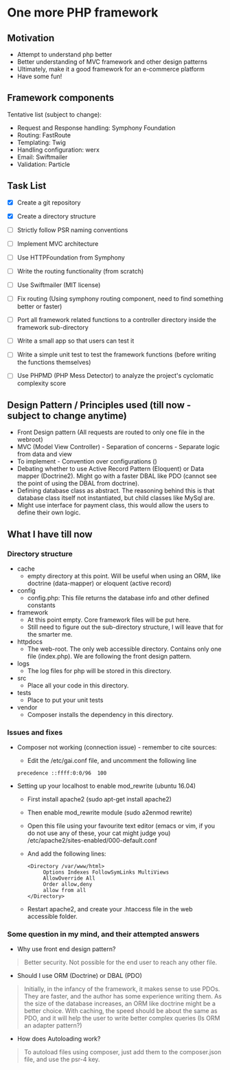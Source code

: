 # One more PHP framework #
## Motivation ##
* Attempt to understand php better
* Better understanding of MVC framework and other design patterns
* Ultimately, make it a good framework for an e-commerce platform
* Have some fun!

## Framework components ##
Tentative list (subject to change):
* Request and Response handling: Symphony Foundation
* Routing: FastRoute
* Templating: Twig
* Handling configuration: werx
* Email: Swiftmailer
* Validation: Particle
## Task List ##

- [x] Create a git repository
- [x] Create a directory structure
- [ ] Strictly follow PSR naming conventions
- [ ] Implement MVC architecture
- [ ] Use HTTPFoundation from Symphony
- [ ] Write the routing functionality (from scratch)
- [ ] Use Swiftmailer (MIT license) 

- [ ] Fix routing (Using symphony routing component, need to find something better or faster)
- [ ] Port all framework related functions to a controller directory inside the framework sub-directory  
- [ ] Write a small app so that users can test it
- [ ] Write a simple unit test to test the framework functions (before writing the functions themselves)
- [ ] Use PHPMD (PHP Mess Detector) to analyze the project's cyclomatic complexity score

## Design Pattern / Principles used (till now -subject to change anytime) ##
* Front Design pattern (All requests are routed to only one file in the webroot)
* MVC (Model View Controller) - Separation of concerns - Separate logic from data and view
* To implement - Convention over configurations ()
* Debating whether to use Active Record Pattern (Eloquent) or Data mapper (Doctrine2). Might
go with a faster DBAL like PDO (cannot see the point of using the DBAL from doctrine).
* Defining database class as abstract. The reasoning behind this is that database class itself not 
instantiated, but child classes like MySql are.
* Might use interface for payment class, this would allow the users to define their own logic.



## What I have till now ##
### Directory structure ###
* cache
  * empty directory at this point. Will 
  be useful when using an ORM, 
  like doctrine (data-mapper) or eloquent (active record) 
* config
  * config.php: This file returns the database info and other defined constants
* framework
  * At this point empty. Core framework files will be put here. 
  * Still need to figure out the sub-directory structure, I will leave that for the smarter me.   
* httpdocs
  * The web-root. The only web accessible directory. Contains only
   one file (index.php). We are following the front design pattern.
* logs
    * The log files for php will be stored in this directory.     
* src
    * Place all your code in this directory.
* tests
    * Place to put your unit tests
* vendor
    * Composer installs the dependency in this directory.
    
### Issues and fixes ###
* Composer not working (connection issue) - remember to cite sources:
  + Edit the /etc/gai.conf file, and uncomment the following line
   
   ```
   precedence ::ffff:0:0/96  100
   
   ```
   
* Setting up your localhost to enable mod_rewrite (ubuntu 16.04)
  + First install apache2 (sudo apt-get install apache2)
  + Then enable mod_rewrite module (sudo a2enmod rewrite)
  + Open this file using your favourite text editor (emacs or vim, 
  if you do not use any of these, your cat might judge you) /etc/apache2/sites-enabled/000-default.conf 
  + And add the following lines:
  
     ```
     <Directory /var/www/html>
          Options Indexes FollowSymLinks MultiViews
          AllowOverride All
          Order allow,deny
          allow from all
     </Directory>
     ```
  
  + Restart apache2, and create your .htaccess file in the web accessible folder.   
### Some question in my mind, and their attempted answers ###
* Why use front end design pattern?

> Better security. Not possible for the 
    end user to reach
    any other file. 
    
* Should I use ORM (Doctrine) or DBAL (PDO)

> Initially, in the infancy of the framework, it makes sense to
       use PDOs. They are faster, and the author has some
       experience writing them. As the size of the database increases,
       an ORM like doctrine might be a better choice. With caching, the speed
       should be about the same as PDO, and it will help the user to write
       better complex queries (Is ORM an adapter pattern?)
       
* How does Autoloading work?

> To autoload files using composer, just add them to the composer.json file, and use the psr-4 key.        